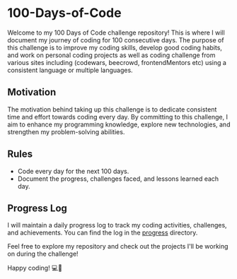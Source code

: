 # 100-Days-of-Code

Welcome to my 100 Days of Code challenge repository! This is where I will document my journey of coding for 100 consecutive days. The purpose of this challenge is to improve my coding skills, develop good coding habits, and work on personal coding projects as well as coding challenge from various sites including (codewars, beecrowd, frontendMentors etc) using a consistent language or multiple languages.

## Motivation

The motivation behind taking up this challenge is to dedicate consistent time and effort towards coding every day. By committing to this challenge, I aim to enhance my programming knowledge, explore new technologies, and strengthen my problem-solving abilities.

## Rules

- Code every day for the next 100 days.
- Document the progress, challenges faced, and lessons learned each day.

## Progress Log

I will maintain a daily progress log to track my coding activities, challenges, and achievements. You can find the log in the [progress](progress/) directory.

Feel free to explore my repository and check out the projects I'll be working on during the challenge!

Happy coding! 💻🚀
